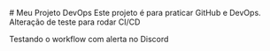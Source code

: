 ﻿﻿# Meu Projeto DevOps
Este projeto é para praticar GitHub e DevOps.
Alteração de teste para rodar CI/CD



Testando o workflow com alerta no Discord
